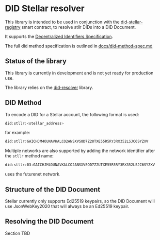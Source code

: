 # DID Stellar resolver

This library is intended to be used in conjunction with the [did-stellar-registry](https://github.com/Mavennet/did-stellar-registry) smart contract, to resolve stllr DIDs into a DID Document.

It supports the [Decentralized Identifiers Specification](https://w3c.github.io/did-core/).

The full did method specification is outlined in [docs/did-method-spec.md](docs/did-method-spec.md)

## Status of the library

This library is currently in development and is not yet ready for production use.

The library relies on the [did-resolver](https://github.com/decentralized-identity/did-resolver) library.

## DID Method

To encode a DID for a Stellar account, the following format is used:

```bash
did:stllr:<stellar_address>
```

for example:

```bash
did:stllr:GAICHJM4OUNAVKALCO2ANSXVSOD7Z2UTXE55R5RY3RX352LSJC6SYZXV
```

Multiple networks are also supported by adding the network identifier after the `stllr` method name:

```bash
did:stllr:03:GAICHJM4OUNAVKALCO2ANSXVSOD7Z2UTXE55R5RY3RX352LSJC6SYZXV
```

uses the futurenet network.

## Structure of the DID Document

Stellar currently only supports Ed25519 keypairs, so the DID Document will use JsonWebKey2020 that will always be an Ed25519 keypair.

## Resolving the DID Document

Section TBD
